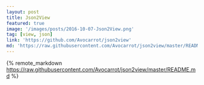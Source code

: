 ```yaml
---
layout: post
title: Json2View
featured: true
image: '/images/posts/2016-10-07-Json2View.png'
tag: [view, json]
link: 'https://github.com/Avocarrot/json2view'
md: 'https://raw.githubusercontent.com/Avocarrot/json2view/master/README.md'
---
```


{% remote_markdown https://raw.githubusercontent.com/Avocarrot/json2view/master/README.md %}